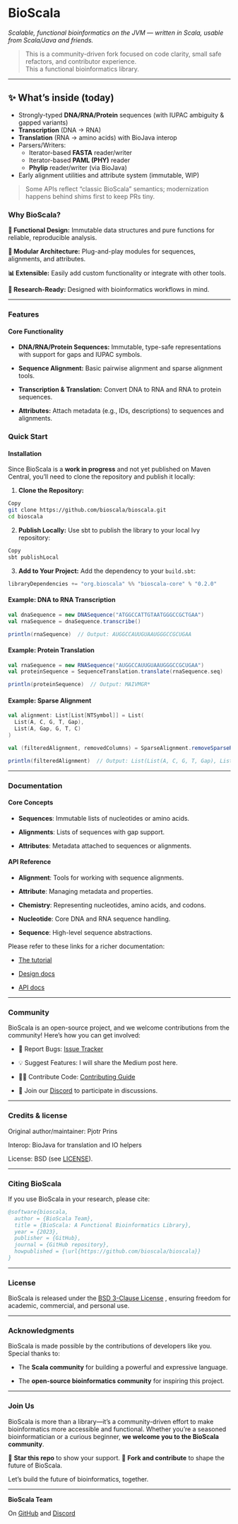 # BioScala
_Scalable, functional bioinformatics on the JVM — written in Scala, usable from Scala/Java and friends._

> This is a community-driven fork focused on code clarity, small safe refactors, and contributor experience.  
> This a functional bioinformatics library.

---

## ✨ What’s inside (today)
- Strongly-typed **DNA/RNA/Protein** sequences (with IUPAC ambiguity & gapped variants)
- **Transcription** (DNA → RNA)
- **Translation** (RNA → amino acids) with BioJava interop
- Parsers/Writers:
  - Iterator-based **FASTA** reader/writer
  - Iterator-based **PAML (PHY)** reader
  - **Phylip** reader/writer (via BioJava)
- Early alignment utilities and attribute system (immutable, WIP)

> Some APIs reflect “classic BioScala” semantics; modernization happens behind shims first to keep PRs tiny.
### Why BioScala?
**🧬 Functional Design:** Immutable data structures and pure functions for reliable, reproducible analysis.

**🧩 Modular Architecture:** Plug-and-play modules for sequences, alignments, and attributes.

**📊 Extensible:** Easily add custom functionality or integrate with other tools.

**🔬 Research-Ready:** Designed with bioinformatics workflows in mind.

---

### Features
#### Core Functionality

- **DNA/RNA/Protein Sequences:** Immutable, type-safe representations with support for gaps and IUPAC symbols.

- **Sequence Alignment:** Basic pairwise alignment and sparse alignment tools.

- **Transcription & Translation:** Convert DNA to RNA and RNA to protein sequences.

- **Attributes:** Attach metadata (e.g., IDs, descriptions) to sequences and alignments.

### Quick Start

#### Installation

Since BioScala is a **work in progress** and not yet published on Maven Central, you’ll need to clone the repository and publish it locally:

1. **Clone the Repository:**
```bash
Copy
git clone https://github.com/bioscala/bioscala.git
cd bioscala
```

2. **Publish Locally:**
Use sbt to publish the library to your local Ivy repository:
```bash
Copy
sbt publishLocal
```

3. **Add to Your Project:**
Add the dependency to your `build.sbt`:
```scala
libraryDependencies += "org.bioscala" %% "bioscala-core" % "0.2.0"
```

#### Example: DNA to RNA Transcription
```scala
val dnaSequence = new DNASequence("ATGGCCATTGTAATGGGCCGCTGAA")
val rnaSequence = dnaSequence.transcribe()

println(rnaSequence)  // Output: AUGGCCAUUGUAAUGGGCCGCUGAA
```

#### Example: Protein Translation
```scala
val rnaSequence = new RNASequence("AUGGCCAUUGUAAUGGGCCGCUGAA")
val proteinSequence = SequenceTranslation.translate(rnaSequence.seq)

println(proteinSequence)  // Output: MAIVMGR*
```

#### Example: Sparse Alignment
```scala
val alignment: List[List[NTSymbol]] = List(
  List(A, C, G, T, Gap),
  List(A, Gap, G, T, C)
)

val (filteredAlignment, removedColumns) = SparseAlignment.removeSparseRows(alignment, minSymbols = 2)

println(filteredAlignment)  // Output: List(List(A, C, G, T, Gap), List(A, Gap, G, T, C))
```

---

### Documentation

#### Core Concepts
- **Sequences**: Immutable lists of nucleotides or amino acids.

- **Alignments**: Lists of sequences with gap support.

- **Attributes**: Metadata attached to sequences or alignments.

#### API Reference
- **Alignment**: Tools for working with sequence alignments.

- **Attribute**: Managing metadata and properties.

- **Chemistry**: Representing nucleotides, amino acids, and codons.

- **Nucleotide**: Core DNA and RNA sequence handling.

- **Sequence**: High-level sequence abstractions.

Please refer to these links for a richer documentation:

- [The tutorial](http://monomorphic.org/bioscala/bioscala-tutorial.html) 

- [Design docs](http://monomorphic.org/bioscala/bioscala-design.html) 

- [API docs](http://monomorphic.org/bioscala/api/)

---

### Community
BioScala is an open-source project, and we welcome contributions from the community! Here’s how you can get involved:

- 🐛 Report Bugs: [Issue Tracker](https://github.com/bioscala/bioscala/issues)

- 💡 Suggest Features: I will share the Medium post here.

- 👩‍💻 Contribute Code: [Contributing Guide](https://github.com/bioscala/bioscala/blob/master/CONTRIBUTING.md)

- 💬 Join our [Discord](https://discord.gg/RFwVD3FQ) to participate in discussions.

---

### Credits & license
Original author/maintainer: Pjotr Prins

Interop: BioJava for translation and IO helpers

License: BSD (see [LICENSE](https://github.com/bioscala/bioscala/blob/master/LICENSE)).

---

### Citing BioScala
If you use BioScala in your research, please cite:

```bibtex
@software{bioscala,
  author = {BioScala Team},
  title = {BioScala: A Functional Bioinformatics Library},
  year = {2023},
  publisher = {GitHub},
  journal = {GitHub repository},
  howpublished = {\url{https://github.com/bioscala/bioscala}}
}
```

---

### License
BioScala is released under the [BSD 3-Clause License](https://github.com/bioscala/bioscala/blob/master/LICENSE)
, ensuring freedom for academic, commercial, and personal use.

---

### Acknowledgments

BioScala is made possible by the contributions of developers like you. Special thanks to:

- The **Scala community** for building a powerful and expressive language.

- The **open-source bioinformatics community** for inspiring this project.

---

### Join Us
BioScala is more than a library—it’s a community-driven effort to make bioinformatics more accessible and functional. 
Whether you’re a seasoned bioinformatician or a curious beginner, **we welcome you to the BioScala community**.

🌟 **Star this repo** to show your support.
🚀 **Fork and contribute** to shape the future of BioScala.

Let’s build the future of bioinformatics, together.

---

**BioScala Team**

On [GitHub](https://github.com/bioscala) and [Discord](https://discord.gg/RFwVD3FQ)